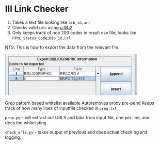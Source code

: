 
# III Link Checker

1. Takes a text file looking like `bib_id,url`
2.  Checks valid urls using [urllib2](https://docs.python.org/2/library/urllib2.html) 
3. Only keeps track of non 200 codes in result csv file, looks like `HTML_Status_Code,bib_id,url`

NTS. This is how to export the data from the relevant file.

![screen cap](iii_url_checker.JPG) 


Grep pattern based whitelist available
Autoremoves proxy pre-pend
Keeps track of how many lines of inputfile checked in `prog.txt`


`prep.py` - will extract out URLS and bibs from input file, one per line, and does the whitelisting

`check_urls.py` - takes output of previous and does actual checking and logging.

